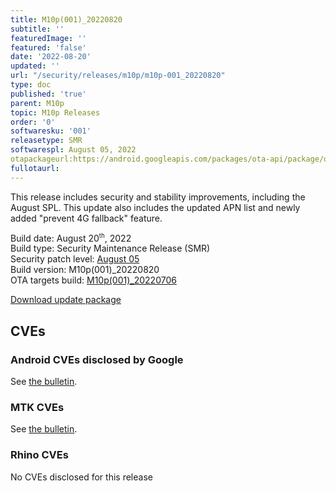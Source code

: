 ```yaml
---
title: M10p(001)_20220820
subtitle: ''
featuredImage: ''
featured: 'false'
date: '2022-08-20'
updated: ''
url: "/security/releases/m10p/m10p-001_20220820"
type: doc
published: 'true'
parent: M10p
topic: M10p Releases
order: '0'
softwaresku: '001'
releasetype: SMR
softwarespl: August 05, 2022
otapackageurl:https://android.googleapis.com/packages/ota-api/package/d0f0c83ace8a6bef399d67f2698395d2e3dcd3ef.zip
fullotaurl:
---
```


This release includes security and stability improvements, including the August SPL. This update also includes the updated APN list and newly added "prevent 4G fallback" feature.

Build date: August 20<sup><small>th</small></sup>, 2022  
Build type: Security Maintenance Release (SMR)  
Security patch level: [August 05](https://source.android.com/security/bulletin/2022-08-01)  
Build version: M10p(001)_20220820  
OTA targets build: [M10p(001)_20220706](/security/releases/m10p/m10p-001_20220706)

<i class="far fa-cloud-download-alt"></i> [Download update package](https://android.googleapis.com/packages/ota-api/package/d0f0c83ace8a6bef399d67f2698395d2e3dcd3ef.zip)

## CVEs
### Android CVEs disclosed by Google

See [the bulletin](https://source.android.com/security/bulletin/2022-08-01).

### MTK CVEs

See [the bulletin](https://source.android.com/docs/security/bulletin/2022-08-01#mediatek-components).

### Rhino CVEs
No CVEs disclosed for this release